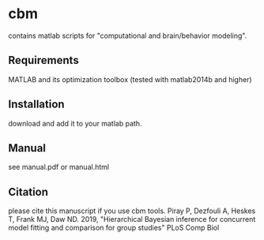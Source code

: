 # cbm
contains matlab scripts for "computational and brain/behavior modeling".

## Requirements
MATLAB and its optimization toolbox
(tested with matlab2014b and higher)

## Installation
download and add it to your matlab path.

## Manual
see manual.pdf or manual.html

## Citation
please cite this manuscript if you use cbm tools.
Piray P, Dezfouli A, Heskes T, Frank MJ, Daw ND. 2019,
"Hierarchical Bayesian inference for concurrent model fitting and comparison for group studies" PLoS Comp Biol
